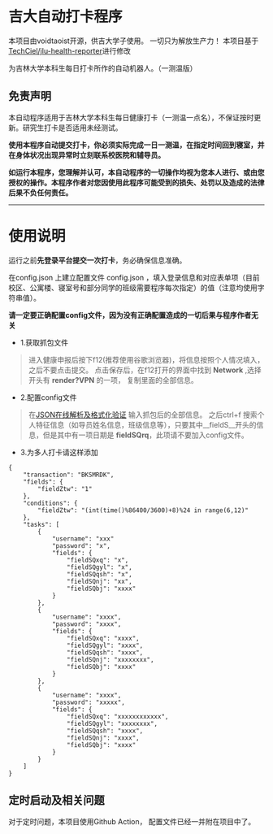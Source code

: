 
# 吉大自动打卡程序
本项目由voidtaoist开源，供吉大学子使用。
一切只为解放生产力！
本项目基于[TechCiel/jlu-health-reporter](https://github.com/TechCiel/jlu-health-reporter)进行修改

为吉林大学本科生每日打卡所作的自动机器人。（一测温版）

## 免责声明

本自动程序适用于吉林大学本科生每日健康打卡（一测温一点名），不保证按时更新。研究生打卡是否适用未经测试。

**使用本程序自动提交打卡，你必须实际完成一日一测温，在指定时间回到寝室，并在身体状况出现异常时立刻联系校医院和辅导员。**

__**如运行本程序，您理解并认可，本自动程序的一切操作均视为您本人进行、或由您授权的操作。本程序作者对您因使用此程序可能受到的损失、处罚以及造成的法律后果不负任何责任。**__

--------------------------------------------------------------------------------------------------------

# 使用说明

运行之前**先登录平台提交一次打卡**，务必确保信息准确。

在config.json 上建立配置文件 config.json ，填入登录信息和对应表单项（目前校区、公寓楼、寝室号和部分同学的班级需要程序每次指定）的值（注意均使用字符串值）。

**请一定要正确配置config文件，因为没有正确配置造成的一切后果与程序作者无关**

- 1.获取抓包文件

>进入健康申报后按下f12(推荐使用谷歌浏览器)，将信息按照个人情况填入，之后不要点击提交。
  点击保存后，在f12打开的界面中找到 __Network__ ,选择开头有 __render?VPN__ 的一项，
  复制里面的全部信息。

- 2.配置config文件

>在[JSON在线解析及格式化验证](https://www.json.cn/) 输入抓包后的全部信息。
之后ctrl+f 搜索个人特征信息（如导员姓名信息，班级信息等），只要其中__fieldS__开头的信息，但是其中有一项日期是 __fieldSQrq__，此项请不要加入config文件。

- 3.为多人打卡请这样添加

```
{
	"transaction": "BKSMRDK",
	"fields": {
		"fieldZtw": "1"
	},
	"conditions": {
		"fieldZtw": "(int(time()%86400/3600)+8)%24 in range(6,12)"
	},
	"tasks": [
		{
			"username": "xxx"
			"password": "x",
			"fields": {	
				"fieldSQxq": "x",
				"fieldSQgyl": "x",
				"fieldSQqsh": "x",
				"fieldSQnj": "xx",
				"fieldSQbj": "xxxx"
			}
		},
		{
			"username": "xxxx",
			"password": "xxxx",
			"fields": {
				"fieldSQxq": "xxxx",
				"fieldSQgyl": "xxxx",
				"fieldSQqsh": "xxxx",
				"fieldSQnj": "xxxxxxxx",
				"fieldSQbj": "xxxx"
			}
		},
		{
			"username": "xxxx",
			"password": "xxxxx",
			"fields": {
				"fieldSQxq": "xxxxxxxxxxxx",
				"fieldSQgyl": "xxxxxxxx",
				"fieldSQqsh": "xxxx",
				"fieldSQnj": "xxxx",
				"fieldSQbj": "xxxx"
			}
		}
	]
}
```
## 定时启动及相关问题

对于定时问题，本项目使用Github Action， 配置文件已经一并附在项目中了。
